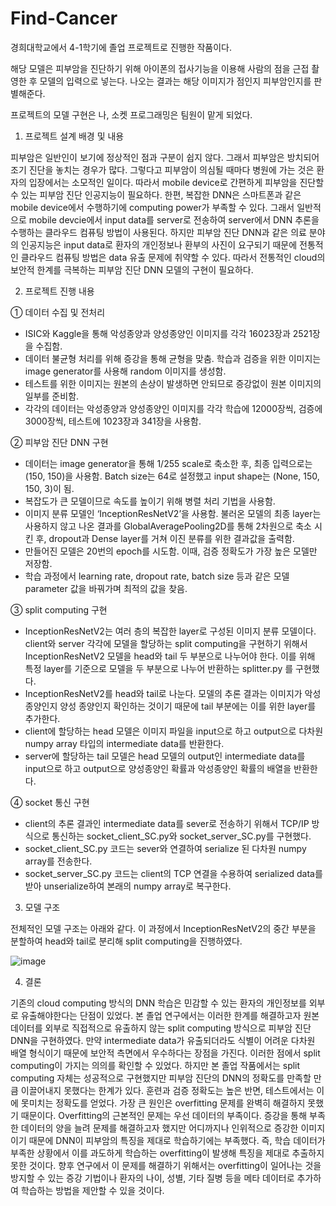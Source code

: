 # Find-Cancer

경희대학교에서 4-1학기에 졸업 프로젝트로 진행한 작품이다.

해당 모델은 피부암을 진단하기 위해 아이폰의 접사기능을 이용해 사람의 점을 근접 촬영한 후 모델의 입력으로 넣는다. 나오는 결과는 해당 이미지가 점인지 피부암인지를 판별해준다. 

프로젝트의 모델 구현은 나, 소켓 프로그래밍은 팀원이 맡게 되었다.


1) 프로젝트 설계 배경 및 내용

피부암은 일반인이 보기에 정상적인 점과 구분이 쉽지 않다. 그래서 피부암은 방치되어 조기 진단을 놓치는 경우가 많다. 그렇다고 피부암이 의심될 때마다 병원에 가는 것은 환자의 입장에서는 소모적인 일이다. 따라서 mobile device로 간편하게 피부암을 진단할 수 있는 피부암 진단 인공지능이 필요하다.
한편, 복잡한 DNN은 스마트폰과 같은 mobile device에서 수행하기에 computing power가 부족할 수 있다. 그래서 일반적으로 mobile devcie에서 input data를 server로 전송하여 server에서 DNN 추론을 수행하는 클라우드 컴퓨팅 방법이 사용된다. 하지만 피부암 진단 DNN과 같은 의료 분야의 인공지능은 input data로 환자의 개인정보나 환부의 사진이 요구되기 때문에 전통적인 클라우드 컴퓨팅 방법은 data 유출 문제에 취약할 수 있다. 따라서 전통적인 cloud의 보안적 한계를 극복하는 피부암 진단 DNN 모델의 구현이 필요하다.



2) 프로젝트 진행 내용

① 데이터 수집 및 전처리
  - ISIC와 Kaggle을 통해 악성종양과 양성종양인 이미지를 각각 16023장과 2521장을 수집함.
  - 데이터 불균형 처리를 위해 증강을 통해 균형을 맞춤. 학습과 검증을 위한 이미지는 image generator를 사용해 random 이미지를 생성함. 
  - 테스트를 위한 이미지는 원본의 손상이 발생하면 안되므로 증강없이 원본 이미지의 일부를 준비함.
- 각각의 데이터는 악성종양과 양성종양인 이미지를 각각 학습에 12000장씩, 검증에 3000장씩, 테스트에 1023장과 341장을 사용함.

② 피부암 진단 DNN 구현
  - 데이터는 image generator을 통해 1/255 scale로 축소한 후, 최종 입력으로는 (150, 150)을 사용함. Batch size는 64로 설정했고 input shape는 (None, 150, 150, 3)이 됨.
  - 복잡도가 큰 모델이므로 속도를 높이기 위해 병렬 처리 기법을 사용함. 
  - 이미지 분류 모델인 ‘InceptionResNetV2’을 사용함. 불러온 모델의 최종 layer는 사용하지 않고 나온 결과를 GlobalAveragePooling2D를 통해 2차원으로 축소 시킨 후, dropout과 Dense layer를 거쳐 이진 분류를 위한 결과값을 출력함.
  - 만들어진 모델은 20번의 epoch를 시도함. 이때, 검증 정확도가 가장 높은 모델만 저장함. 
  - 학습 과정에서 learning rate, dropout rate, batch size 등과 같은 모델 parameter 값을 바꿔가며 최적의 값을 찾음.

③ split computing 구현
  - InceptionResNetV2는 여러 층의 복잡한 layer로 구성된 이미지 분류 모델이다. client와 server 각각에 모델을 할당하는 split computing을 구현하기 위해서 InceptionResNetV2 모델을 head와 tail 두 부분으로 나누어야 한다. 이를 위해 특정 layer를 기준으로 모델을 두 부분으로 나누어 반환하는 splitter.py 를 구현했다.
  - InceptionResNetV2를 head와 tail로 나눈다. 모델의 추론 결과는 이미지가 악성 종양인지 양성 종양인지 확인하는 것이기 때문에 tail 부분에는 이를 위한 layer를 추가한다.
  - client에 할당하는 head 모델은 이미지 파일을 input으로 하고 output으로 다차원 numpy array 타입의 intermediate data를 반환한다.
  - server에 할당하는 tail 모델은 head 모델의 output인 intermediate data를 input으로 하고 output으로 양성종양인 확률과 악성종양인 확률의 배열을 반환한다.

④ socket 통신 구현
  - client의 추론 결과인 intermediate data를 sever로 전송하기 위해서 TCP/IP 방식으로 통신하는 socket_client_SC.py와 socket_server_SC.py를 구현했다.
  - socket_client_SC.py 코드는 sever와 연결하여 serialize 된 다차원 numpy array를 전송한다.
  - socket_server_SC.py 코드는 client의 TCP 연결을 수용하여 serialized data를 받아 unserialize하여 본래의 numpy array로 복구한다.



3) 모델 구조

전체적인 모델 구조는 아래와 같다. 이 과정에서 InceptionResNetV2의 중간 부분을 분할하여 head와 tail로 분리해 split computing을 진행하였다.

![image](https://github.com/sawadi807/MyML/assets/139100722/9b5975b0-4624-483b-95bd-6c60f14bde19)


4) 결론


 기존의 cloud computing 방식의 DNN 학습은 민감할 수 있는 환자의 개인정보를 외부로 유출해야한다는 단점이 있었다. 본 졸업 연구에서는 이러한 한계를 해결하고자 원본 데이터를 외부로 직접적으로 유출하지 않는 split computing 방식으로 피부암 진단 DNN을 구현하였다. 만약 intermediate data가 유출되더라도 식별이 어려운 다차원 배열 형식이기 때문에 보안적 측면에서 우수하다는 장점을 가진다. 이러한 점에서 split computing이 가지는 의의를 확인할 수 있었다.
 하지만 본 졸업 작품에서는 split computing 자체는 성공적으로 구현했지만 피부암 진단의 DNN의 정확도를 만족할 만큼 이끌어내지 못했다는 한계가 있다. 훈련과 검증 정확도는 높은 반면, 테스트에서는 이에 못미치는 정확도를 얻었다. 가장 큰 원인은 overfitting 문제를 완벽히 해결하지 못했기 때문이다. Overfitting의 근본적인 문제는 우선 데이터의 부족이다. 증강을 통해 부족한 데이터의 양을 늘려 문제를 해결하고자 했지만 어디까지나 인위적으로 증강한 이미지이기 때문에 DNN이 피부암의 특징을 제대로 학습하기에는 부족했다. 즉, 학습 데이터가 부족한 상황에서 이를 과도하게 학습하는 overfitting이 발생해 특징을 제대로 추출하지 못한 것이다. 향후 연구에서 이 문제를 해결하기 위해서는 overfitting이 일어나는 것을 방지할 수 있는 증강 기법이나 환자의 나이, 성별, 기타 질병 등을 메타 데이터로 추가하여 학습하는 방법을 제안할 수 있을 것이다.




